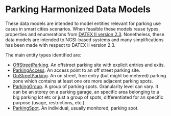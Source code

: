 # Parking Harmonized Data Models

These data models are intended to model entities relevant for parking use cases in smart cities scenarios.
When feasible these models reuse types, properties and enumerations from
[DATEX II version 2.3](http://www.datex2.eu/content/parking-publications-extension-v10a).
Nonetheless, these data models are intended to NGSI-based systems and
many simplifications has been made with respect to DATEX II version 2.3. 
 
The main entity types identified are:

+ [OffStreetParking](../OffStreetParking/doc/spec.md). An offstreet parking site with explicit entries and exits.
+ [ParkingAccess](../ParkingAccess/doc/spec.md). An access point to an off street parking site.
+ [OnStreetParking](../OnStreetParking/doc/spec.md). An on street, free entry (but might be metered) parking zone
which contains at least one ore more adjacent parking spots.
+ [ParkingGroup](../ParkingGroup/doc/spec.md). A group of parking spots. Granularity level can vary.
It can be an storey on a parking garage, an specific area belonging to a big parking lot etc or just a group of spots,
differentiated for an specific purpose (usage, restrictions, etc.). 
+ [ParkingSpot](../ParkingSpot/doc/spec.md). An individual, usually monitored, parking spot. 